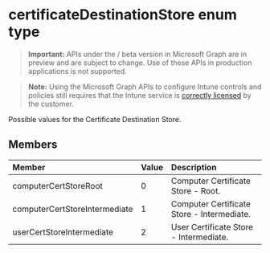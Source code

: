 ﻿# certificateDestinationStore enum type

> **Important:** APIs under the / beta version in Microsoft Graph are in preview and are subject to change. Use of these APIs in production applications is not supported.

> **Note:** Using the Microsoft Graph APIs to configure Intune controls and policies still requires that the Intune service is [correctly licensed](https://go.microsoft.com/fwlink/?linkid=839381) by the customer.

Possible values for the Certificate Destination Store.
## Members
|Member|Value|Description|
|:---|:---|:---|
|computerCertStoreRoot|0|Computer Certificate Store - Root.|
|computerCertStoreIntermediate|1|Computer Certificate Store - Intermediate.|
|userCertStoreIntermediate|2|User Certificate Store - Intermediate.|





